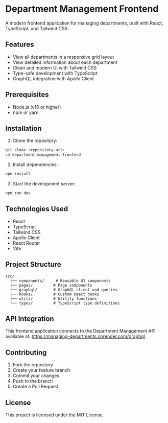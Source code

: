 # Department Management Frontend

A modern frontend application for managing departments, built with React, TypeScript, and Tailwind CSS.

## Features

- View all departments in a responsive grid layout
- View detailed information about each department
- Clean and modern UI with Tailwind CSS
- Type-safe development with TypeScript
- GraphQL integration with Apollo Client

## Prerequisites

- Node.js (v16 or higher)
- npm or yarn

## Installation

1. Clone the repository:

```bash
git clone <repository-url>
cd department-management-frontend
```

2. Install dependencies:

```bash
npm install
```

3. Start the development server:

```bash
npm run dev
```

## Technologies Used

- React
- TypeScript
- Tailwind CSS
- Apollo Client
- React Router
- Vite

## Project Structure

```
src/
  ├── components/     # Reusable UI components
  ├── pages/         # Page components
  ├── graphql/       # GraphQL client and queries
  ├── hooks/         # Custom React hooks
  ├── utils/         # Utility functions
  └── types/         # TypeScript type definitions
```

## API Integration

This frontend application connects to the Department Management API available at:
https://managing-departments.onrender.com/graphql

## Contributing

1. Fork the repository
2. Create your feature branch
3. Commit your changes
4. Push to the branch
5. Create a Pull Request

## License

This project is licensed under the MIT License.
